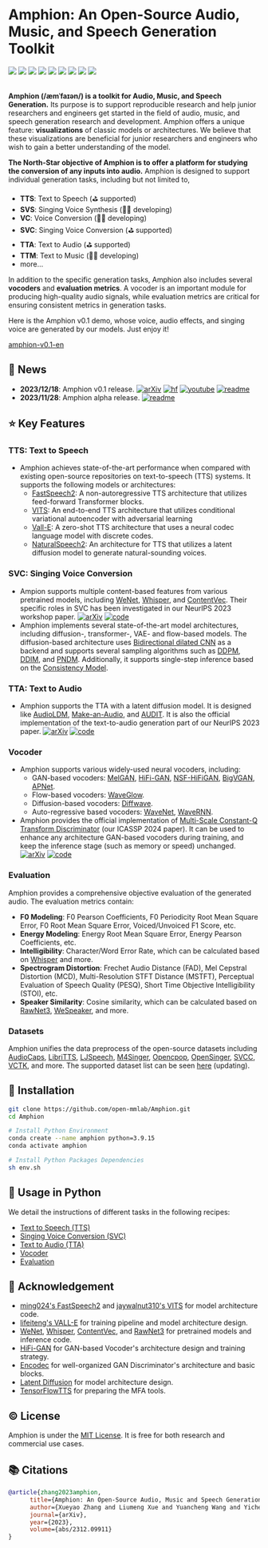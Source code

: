 # Amphion: An Open-Source Audio, Music, and Speech Generation Toolkit

<div>
    <a href="https://arxiv.org/abs/2312.09911"><img src="https://img.shields.io/badge/arXiv-Paper-<COLOR>.svg"></a>
    <a href="https://huggingface.co/amphion"><img src="https://img.shields.io/badge/%F0%9F%A4%97%20HuggingFace-Amphion-pink"></a>
    <a href="https://openxlab.org.cn/usercenter/Amphion"><img src="https://cdn-static.openxlab.org.cn/app-center/openxlab_app.svg"></a>
    <a href="egs/tts/README.md"><img src="https://img.shields.io/badge/README-TTS-blue"></a>
    <a href="egs/svc/README.md"><img src="https://img.shields.io/badge/README-SVC-blue"></a>
    <a href="egs/tta/README.md"><img src="https://img.shields.io/badge/README-TTA-blue"></a>
    <a href="egs/vocoder/README.md"><img src="https://img.shields.io/badge/README-Vocoder-purple"></a>
    <a href="egs/metrics/README.md"><img src="https://img.shields.io/badge/README-Evaluation-yellow"></a>
    <a href="LICENSE"><img src="https://img.shields.io/badge/LICENSE-MIT-red"></a>
</div>
<br>

**Amphion (/æmˈfaɪən/) is a toolkit for Audio, Music, and Speech Generation.** Its purpose is to support reproducible research and help junior researchers and engineers get started in the field of audio, music, and speech generation research and development. Amphion offers a unique feature: **visualizations** of classic models or architectures. We believe that these visualizations are beneficial for junior researchers and engineers who wish to gain a better understanding of the model.

**The North-Star objective of Amphion is to offer a platform for studying the conversion of any inputs into audio.** Amphion is designed to support individual generation tasks, including but not limited to,

- **TTS**: Text to Speech (⛳ supported)
- **SVS**: Singing Voice Synthesis (👨‍💻 developing)
- **VC**: Voice Conversion (👨‍💻 developing)
- **SVC**: Singing Voice Conversion (⛳ supported)
- **TTA**: Text to Audio (⛳ supported)
- **TTM**: Text to Music (👨‍💻 developing)
- more…

In addition to the specific generation tasks, Amphion also includes several **vocoders** and **evaluation metrics**. A vocoder is an important module for producing high-quality audio signals, while evaluation metrics are critical for ensuring consistent metrics in generation tasks.

Here is the Amphion v0.1 demo, whose voice, audio effects, and singing voice are generated by our models. Just enjoy it!

[amphion-v0.1-en](https://github.com/open-mmlab/Amphion/assets/24860155/7fcdcea5-3d95-4b31-bd93-4b4da734ef9b
)

## 🚀 News

- **2023/12/18**: Amphion v0.1 release. [![arXiv](https://img.shields.io/badge/arXiv-Paper-<COLOR>.svg)](https://arxiv.org/abs/2312.09911) [![hf](https://img.shields.io/badge/%F0%9F%A4%97%20HuggingFace-Amphion-pink)](https://huggingface.co/amphion) [![youtube](https://img.shields.io/badge/YouTube-Demo-red)](https://www.youtube.com/watch?v=1aw0HhcggvQ) [![readme](https://img.shields.io/badge/README-Key%20Features-blue)](https://github.com/open-mmlab/Amphion/pull/39)
- **2023/11/28**: Amphion alpha release. [![readme](https://img.shields.io/badge/README-Key%20Features-blue)](https://github.com/open-mmlab/Amphion/pull/2)

## ⭐ Key Features

### TTS: Text to Speech

- Amphion achieves state-of-the-art performance when compared with existing open-source repositories on text-to-speech (TTS) systems. It supports the following models or architectures:
    - [FastSpeech2](https://arxiv.org/abs/2006.04558): A non-autoregressive TTS architecture that utilizes feed-forward Transformer blocks.
    - [VITS](https://arxiv.org/abs/2106.06103): An end-to-end TTS architecture that utilizes conditional variational autoencoder with adversarial learning
    - [Vall-E](https://arxiv.org/abs/2301.02111): A zero-shot TTS architecture that uses a neural codec language model with discrete codes.
    - [NaturalSpeech2](https://arxiv.org/abs/2304.09116): An architecture for TTS that utilizes a latent diffusion model to generate natural-sounding voices.

### SVC: Singing Voice Conversion

- Ampion supports multiple content-based features from various pretrained models, including [WeNet](https://github.com/wenet-e2e/wenet), [Whisper](https://github.com/openai/whisper), and [ContentVec](https://github.com/auspicious3000/contentvec). Their specific roles in SVC has been investigated in our NeurIPS 2023 workshop paper. [![arXiv](https://img.shields.io/badge/arXiv-Paper-<COLOR>.svg)](https://arxiv.org/abs/2310.11160) [![code](https://img.shields.io/badge/README-Code-red)](egs/svc/MultipleContentsSVC)
- Amphion implements several state-of-the-art model architectures, including diffusion-, transformer-, VAE- and flow-based models. The diffusion-based architecture uses [Bidirectional dilated CNN](https://openreview.net/pdf?id=a-xFK8Ymz5J) as a backend and supports several sampling algorithms such as [DDPM](https://arxiv.org/pdf/2006.11239.pdf), [DDIM](https://arxiv.org/pdf/2010.02502.pdf), and [PNDM](https://arxiv.org/pdf/2202.09778.pdf). Additionally, it supports single-step inference based on the [Consistency Model](https://openreview.net/pdf?id=FmqFfMTNnv).

### TTA: Text to Audio

- Amphion supports the TTA with a latent diffusion model. It is designed like [AudioLDM](https://arxiv.org/abs/2301.12503), [Make-an-Audio](https://arxiv.org/abs/2301.12661), and [AUDIT](https://arxiv.org/abs/2304.00830). It is also the official implementation of the text-to-audio generation part of our NeurIPS 2023 paper. [![arXiv](https://img.shields.io/badge/arXiv-Paper-<COLOR>.svg)](https://arxiv.org/abs/2304.00830) [![code](https://img.shields.io/badge/README-Code-red)](egs/tta/RECIPE.md)

### Vocoder

- Amphion supports various widely-used neural vocoders, including:
    - GAN-based vocoders: [MelGAN](https://arxiv.org/abs/1910.06711), [HiFi-GAN](https://arxiv.org/abs/2010.05646), [NSF-HiFiGAN](https://github.com/nii-yamagishilab/project-NN-Pytorch-scripts), [BigVGAN](https://arxiv.org/abs/2206.04658), [APNet](https://arxiv.org/abs/2305.07952).
    - Flow-based vocoders: [WaveGlow](https://arxiv.org/abs/1811.00002).
    - Diffusion-based vocoders: [Diffwave](https://arxiv.org/abs/2009.09761).
    - Auto-regressive based vocoders: [WaveNet](https://arxiv.org/abs/1609.03499), [WaveRNN](https://arxiv.org/abs/1802.08435v1).
- Amphion provides the official implementation of [Multi-Scale Constant-Q Transform Discriminator](https://arxiv.org/abs/2311.14957) (our ICASSP 2024 paper). It can be used to enhance any architecture GAN-based vocoders during training, and keep the inference stage (such as memory or speed) unchanged. [![arXiv](https://img.shields.io/badge/arXiv-Paper-<COLOR>.svg)](https://arxiv.org/abs/2311.14957) [![code](https://img.shields.io/badge/README-Code-red)](egs/vocoder/gan/tfr_enhanced_hifigan)

### Evaluation

Amphion provides a comprehensive objective evaluation of the generated audio. The evaluation metrics contain:

- **F0 Modeling**: F0 Pearson Coefficients, F0 Periodicity Root Mean Square Error, F0 Root Mean Square Error, Voiced/Unvoiced F1 Score, etc.
- **Energy Modeling**: Energy Root Mean Square Error, Energy Pearson Coefficients, etc.
- **Intelligibility**: Character/Word Error Rate, which can be calculated based on [Whisper](https://github.com/openai/whisper) and more.
- **Spectrogram Distortion**: Frechet Audio Distance (FAD), Mel Cepstral Distortion (MCD), Multi-Resolution STFT Distance (MSTFT), Perceptual Evaluation of Speech Quality (PESQ), Short Time Objective Intelligibility (STOI), etc.
- **Speaker Similarity**: Cosine similarity, which can be calculated based on [RawNet3](https://github.com/Jungjee/RawNet), [WeSpeaker](https://github.com/wenet-e2e/wespeaker), and more.

### Datasets

Amphion unifies the data preprocess of the open-source datasets including [AudioCaps](https://audiocaps.github.io/), [LibriTTS](https://www.openslr.org/60/), [LJSpeech](https://keithito.com/LJ-Speech-Dataset/), [M4Singer](https://github.com/M4Singer/M4Singer), [Opencpop](https://wenet.org.cn/opencpop/), [OpenSinger](https://github.com/Multi-Singer/Multi-Singer.github.io), [SVCC](http://vc-challenge.org/), [VCTK](https://datashare.ed.ac.uk/handle/10283/3443), and more. The supported dataset list can be seen [here](egs/datasets/README.md) (updating).

## 📀 Installation

```bash
git clone https://github.com/open-mmlab/Amphion.git
cd Amphion

# Install Python Environment
conda create --name amphion python=3.9.15
conda activate amphion

# Install Python Packages Dependencies
sh env.sh
```

## 🐍 Usage in Python

We detail the instructions of different tasks in the following recipes:

- [Text to Speech (TTS)](egs/tts/README.md)
- [Singing Voice Conversion (SVC)](egs/svc/README.md)
- [Text to Audio (TTA)](egs/tta/README.md)
- [Vocoder](egs/vocoder/README.md)
- [Evaluation](egs/metrics/README.md)

## 🙏 Acknowledgement


- [ming024's FastSpeech2](https://github.com/ming024/FastSpeech2) and [jaywalnut310's VITS](https://github.com/jaywalnut310/vits) for model architecture code.
- [lifeiteng's VALL-E](https://github.com/lifeiteng/vall-e) for training pipeline and model architecture design.
- [WeNet](https://github.com/wenet-e2e/wenet), [Whisper](https://github.com/openai/whisper), [ContentVec](https://github.com/auspicious3000/contentvec), and [RawNet3](https://github.com/Jungjee/RawNet) for pretrained models and inference code.
- [HiFi-GAN](https://github.com/jik876/hifi-gan) for GAN-based Vocoder's architecture design and training strategy.
- [Encodec](https://github.com/facebookresearch/encodec) for well-organized GAN Discriminator's architecture and basic blocks.
- [Latent Diffusion](https://github.com/CompVis/latent-diffusion) for model architecture design.
- [TensorFlowTTS](https://github.com/TensorSpeech/TensorFlowTTS) for preparing the MFA tools.


## ©️ License

Amphion is under the [MIT License](LICENSE). It is free for both research and commercial use cases.

## 📚 Citations

```bibtex
@article{zhang2023amphion,
      title={Amphion: An Open-Source Audio, Music and Speech Generation Toolkit}, 
      author={Xueyao Zhang and Liumeng Xue and Yuancheng Wang and Yicheng Gu and Xi Chen and Zihao Fang and Haopeng Chen and Lexiao Zou and Chaoren Wang and Jun Han and Kai Chen and Haizhou Li and Zhizheng Wu},
      journal={arXiv},
      year={2023},
      volume={abs/2312.09911}
}
```
